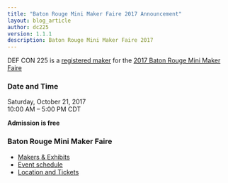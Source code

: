 ```yaml
---
title: "Baton Rouge Mini Maker Faire 2017 Announcement"
layout: blog_article
author: dc225
version: 1.1.1
description: Baton Rouge Mini Maker Faire 2017
---
```


<script type="application/ld+json">
{
  "@context" : "http://schema.org",
  "@type" : "Event",
  "name" : "Baton Rouge Mini Maker Faire 2017",
  "startDate" : "2017-10-21",
  "location" : {
    "@type" : "Place",
    "name" : "East Baton Rouge Parish Library",
    "address" : {
      "@type" : "PostalAddress",
      "addressLocality" : "Baton Rouge",
      "addressRegion" : "Louisiana",
      "postalCode": "70806",
      "streetAddress": "7711 Goodwood Blvd"
    }
  },
  "description" : "DC225 is presenting at the 2017 Baton Rouge Mini Maker Faire",
  "url" : "http://defcon225.org/blog/2017/brmakerfaire-2017.html"
}
</script>

DEF CON 225 is a [registered maker](https://batonrouge.makerfaire.com/maker/entry/41/) for the [2017 Baton Rouge Mini Maker Faire](https://batonrouge.makerfaire.com/)

### Date and Time
Saturday, October 21, 2017  
10:00 AM – 5:00 PM CDT

**Admission is free**

### Baton Rouge Mini Maker Faire
  - [Makers & Exhibits](https://batonrouge.makerfaire.com/makers-exhibits/)
  - [Event schedule](https://batonrouge.makerfaire.com/schedule-3/)
  - [Location and Tickets](https://batonrouge.makerfaire.com/tickets/)
